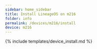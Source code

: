 ```yaml
---
sidebar: home_sidebar
title: Install LineageOS on m216
folder: info
permalink: /devices/m216/install
device: m216
---
```

{% include templates/device_install.md %}
